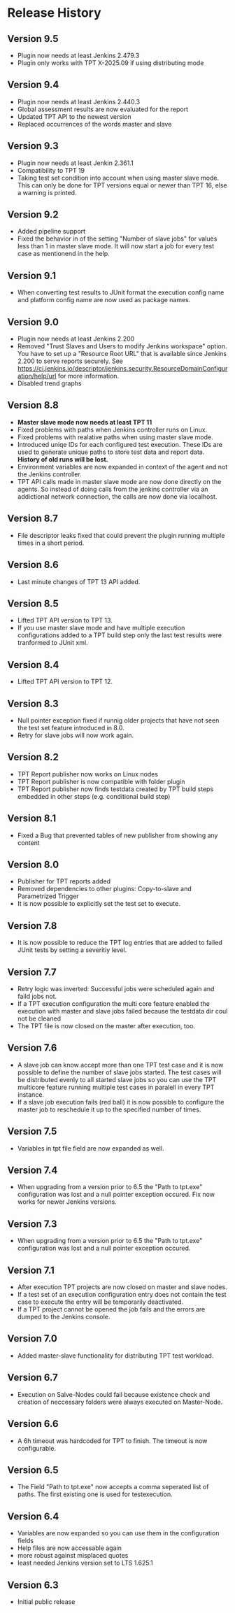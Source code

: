 Release History
===
## Version 9.5
- Plugin now needs at least Jenkins 2.479.3
- Plugin only works with TPT X-2025.09 if using distributing mode

## Version 9.4
- Plugin now needs at least Jenkins 2.440.3
- Global assessment results are now evaluated for the report
- Updated TPT API to the newest version
- Replaced occurrences of the words master and slave

## Version 9.3

- Plugin now needs at least Jenkin 2.361.1
- Compatibility to TPT 19
- Taking test set condition into account when using master slave mode. This can only be done for TPT versions equal or newer than TPT 16, else a warning is printed.

## Version 9.2

-   Added pipeline support
-   Fixed the behavior in of the setting "Number of slave jobs" for values less than 1 in
    master slave mode. It will now start a job for every test case as mentionend in the
    help.

## Version 9.1

-   When converting test results to JUnit format the execution config name and platform config name are now used as package names.

## Version 9.0

-   Plugin now needs at least Jenkins 2.200
-   Removed "Trust Slaves and Users to modify Jenkins workspace" option. You
    have to set up a "Resource Root URL" that is available since Jenkins 2.200
    to serve reports securely. See
    https://ci.jenkins.io/descriptor/jenkins.security.ResourceDomainConfiguration/help/url
    for more information.
-   Disabled trend graphs


## Version 8.8

-   **Master slave mode now needs at least TPT 11**
-   Fixed problems with paths when Jenkins controller runs on Linux.
-   Fixed problems with realative paths when using master slave mode.
-   Introduced uniqe IDs for each configured test execution. These
    IDs are used to generate unique paths to store test data and report
    data. **History of old runs will be lost.**
-   Environment variables are now expanded in context of the agent and
    not the Jenkins controller.
-   TPT API calls made in master slave mode are now done directly on
    the agents. So instead of doing calls from the jenkins controller
    via an addictional network connection, the calls are now done via
    localhost.

## Version 8.7

-   File descriptor leaks fixed that could prevent the plugin running
    multiple times in a short period.

## Version 8.6

-   Last minute changes of TPT 13 API added.

## Version 8.5

-   Lifted TPT API version to TPT 13.
-   If you use master slave mode and have multiple execution
    configurations added to a TPT build step only the last test results
    were tranformed to JUnit xml.

## Version 8.4

-   Lifted TPT API version to TPT 12.

## Version 8.3

-   Null pointer exception fixed if runnig older projects that have not
    seen the test set feature introduced in 8.0.
-   Retry for slave jobs will now work again.

## Version 8.2

-   TPT Report publisher now works on Linux nodes
-   TPT Report publisher is now compatible with folder plugin
-   TPT Report publisher now finds testdata created by TPT build steps
    embedded in other steps (e.g. conditional build step)

## Version 8.1

-   Fixed a Bug that prevented tables of new publisher from showing any
    content

## Version 8.0

-   Publisher for TPT reports added
-   Removed dependencies to other plugins: Copy-to-slave and
    Parametrized Trigger
-   It is now possible to explicitly set the test set to execute.

## Version 7.8

-   It is now possible to reduce the TPT log entries that are added to
    failed JUnit tests by setting a severitiy level.

## Version 7.7

-   Retry logic was inverted: Successful jobs were scheduled again and
    faild jobs not.
-   If a TPT execution configuration the multi core feature enabled the
    execution with master and slave jobs failed because the testdata dir
    coul not be cleaned
-   The TPT file is now closed on the master after execution, too.

## Version 7.6

-   A slave job can know accept more than one TPT test case and it is
    now possible to define the number of slave jobs started. The test
    cases will be distributed evenly to all started slave jobs so you
    can use the TPT multicore feature running multiple test cases in
    paralell in every TPT instance.
-   If a slave job execution fails (red ball) it is now possible to
    configure the master job to reschedule it up to the specified number
    of times.

## Version 7.5

-   Variables in tpt file field are now expanded as well.

## Version 7.4

-   When upgrading from a version prior to 6.5 the "Path to tpt.exe"
    configuration was lost and a null pointer exception occured. Fix now
    works for newer Jenkins versions.

## Version 7.3

-   When upgrading from a version prior to 6.5 the "Path to tpt.exe"
    configuration was lost and a null pointer exception occured.

## Version 7.1

-   After execution TPT projects are now closed on master and slave
    nodes.
-   If a test set of an execution configuration entry does not contain
    the test case to execute the entry will be temporarily deactivated.
-   If a TPT project cannot be opened the job fails and the errors are
    dumped to the Jenkins console.

## Version 7.0

-   Added master-slave functionality for distributing TPT test workload.

## Version 6.7

-   Execution on Salve-Nodes could fail because existence check and
    creation of neccessary folders were always executed on Master-Node.

## Version 6.6

-   A 6h timeout was hardcoded for TPT to finish. The timeout is now
    configurable.

## Version 6.5

-   The Field "Path to tpt.exe" now accepts a comma seperated list of
    paths. The first existing one is used for testexecution.

## Version 6.4

-   Variables are now expanded so you can use them in the configuration
    fields
-   Help files are now accessable again
-   more robust against misplaced quotes
-   least needed Jenkins version set to LTS 1.625.1

## Version 6.3

-   Initial public release